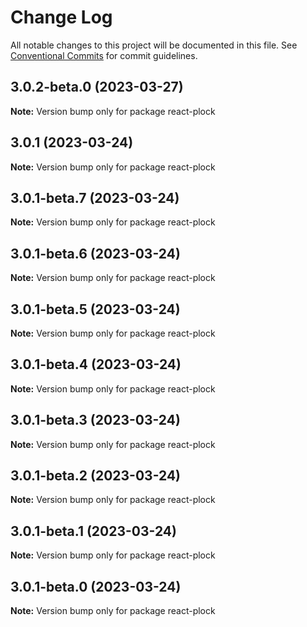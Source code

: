 # Change Log

All notable changes to this project will be documented in this file.
See [Conventional Commits](https://conventionalcommits.org) for commit guidelines.

## 3.0.2-beta.0 (2023-03-27)

**Note:** Version bump only for package react-plock





## 3.0.1 (2023-03-24)

**Note:** Version bump only for package react-plock





## 3.0.1-beta.7 (2023-03-24)

**Note:** Version bump only for package react-plock





## 3.0.1-beta.6 (2023-03-24)

**Note:** Version bump only for package react-plock





## 3.0.1-beta.5 (2023-03-24)

**Note:** Version bump only for package react-plock





## 3.0.1-beta.4 (2023-03-24)

**Note:** Version bump only for package react-plock





## 3.0.1-beta.3 (2023-03-24)

**Note:** Version bump only for package react-plock





## 3.0.1-beta.2 (2023-03-24)

**Note:** Version bump only for package react-plock





## 3.0.1-beta.1 (2023-03-24)

**Note:** Version bump only for package react-plock





## 3.0.1-beta.0 (2023-03-24)

**Note:** Version bump only for package react-plock
